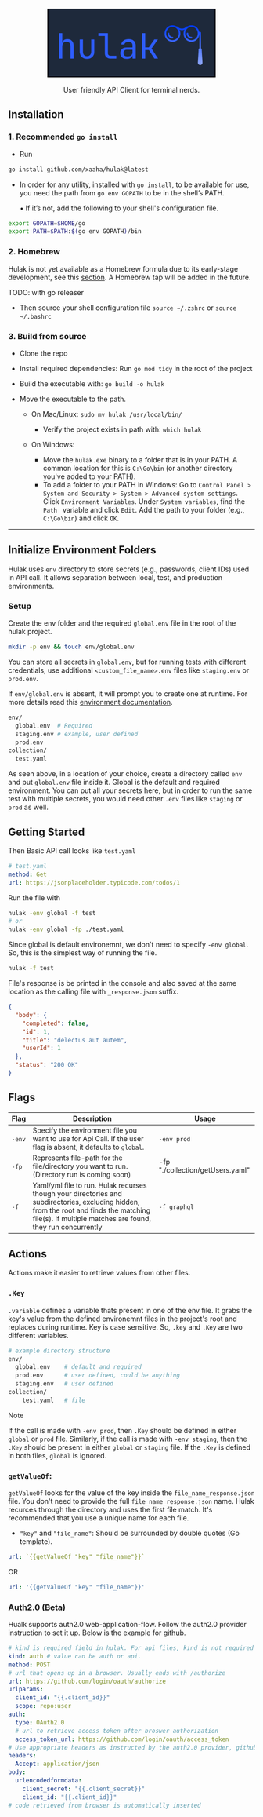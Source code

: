 <p align="center">
  <img alt="Hulak Logo" src="./assets/logo.svg" height="140" />
  <!-- <h2 align="center">Hulak</h2> -->
  <p align="center">User friendly API Client for terminal nerds.</p>
</p>

## Installation

### 1. Recommended `go install`

- Run

```bash
go install github.com/xaaha/hulak@latest
```

- In order for any utility, installed with `go install`, to be available for use, you need the path from `go env GOPATH` to be in the shell’s PATH.

  • If it’s not, add the following to your shell's configuration file.

```bash
export GOPATH=$HOME/go
export PATH=$PATH:$(go env GOPATH)/bin
```

### 2. Homebrew

Hulak is not yet available as a Homebrew formula due to its early-stage development, see this [section](https://docs.brew.sh/Acceptable-Formulae#niche-or-self-submitted-stuff). A Homebrew tap will be added in the future.

TODO: with go releaser

- Then source your shell configuration file `source ~/.zshrc` or `source ~/.bashrc`

### 3. Build from source

- Clone the repo
- Install required dependencies: Run `go mod tidy` in the root of the project
- Build the executable with: `go build -o hulak`
- Move the executable to the path.

  - On Mac/Linux: `sudo mv hulak /usr/local/bin/`
    - Verify the project exists in path with: `which hulak`
  - On Windows:

    - Move the `hulak.exe` binary to a folder that is in your PATH. A common location for this is `C:\Go\bin` (or another directory you've added to your PATH).
    - To add a folder to your PATH in Windows:
      Go to `Control Panel > System and Security > System > Advanced system settings`.
      Click `Environment Variables`.
      Under `System variables`, find the `Path ` variable and click `Edit`.
      Add the path to your folder (e.g., `C:\Go\bin`) and click `OK`.

---

## Initialize Environment Folders

Hulak uses `env` directory to store secrets (e.g., passwords, client IDs) used in API call. It allows separation between local, test, and production environments.

### Setup

Create the env folder and the required `global.env` file in the root of the hulak project.

```bash
mkdir -p env && touch env/global.env
```

You can store all secrets in `global.env`, but for running tests with different credentials, use additional `<custom_file_name>.env` files like `staging.env` or `prod.env`.

If `env/global.env` is absent, it will prompt you to create one at runtime. For more details read this [environment documentation](./docs/environment.md).

```bash
env/
  global.env  # Required
  staging.env # example, user defined
  prod.env
collection/
  test.yaml
```

As seen above, in a location of your choice, create a directory called `env` and put `global.env` file inside it. Global is the default and required environment. You can put all your secrets here, but in order to run the same test with multiple secrets, you would need other `.env` files like `staging` or `prod` as well.

## Getting Started

Then Basic API call looks like `test.yaml`

```yaml
# test.yaml
method: Get
url: https://jsonplaceholder.typicode.com/todos/1
```

Run the file with

```bash
hulak -env global -f test
# or
hulak -env global -fp ./test.yaml
```

Since global is default environemnt, we don't need to specify `-env global`. So, this is the simplest way of running the file.

```bash
hulak -f test
```

File's response is be printed in the console and also saved at the same location as the calling file with `_response.json` suffix.

```json
{
  "body": {
    "completed": false,
    "id": 1,
    "title": "delectus aut autem",
    "userId": 1
  },
  "status": "200 OK"
}
```

## Flags

| Flag   | Description                                                                                                                                                                                           | Usage                            |
| ------ | ----------------------------------------------------------------------------------------------------------------------------------------------------------------------------------------------------- | -------------------------------- |
| `-env` | Specify the environment file you want to use for Api Call. If the user flag is absent, it defaults to `global`.                                                                                       | `-env prod`                      |
| `-fp`  | Represents file-path for the file/directory you want to run. (Directory run is coming soon)                                                                                                           | -fp "./collection/getUsers.yaml" |
| `-f`   | Yaml/yml file to run. Hulak recurses though your directories and subdirectories, excluding hidden, from the root and finds the matching file(s). If multiple matches are found, they run concurrently | `-f graphql`                     |

## Actions

Actions make it easier to retrieve values from other files.

### `.Key`

`.variable` defines a variable thats present in one of the env file. It grabs the key's value from the defined environemnt files in the project's root and replaces during runtime. Key is case sensitive. So, `.key` and `.Key` are two different variables.

```bash
# example directory structure
env/
  global.env    # default and required
  prod.env      # user defined, could be anything
  staging.env   # user defined
collection/
    test.yaml   # file
```

> [!Note]
> If the call is made with `-env prod`, then `.Key` should be defined in either `global` or `prod` file. Similarly, if the call is made with `-env staging`, then the `.Key` should be present in either `global` or `staging` file. If the `.Key` is defined in both files, `global` is ignored.

### `getValueOf`:

`getValueOf` looks for the value of the key inside the `file_name_response.json` file.
You don't need to provide the full `file_name_response.json` name. Hulak recurces through the directory and uses the first file match.
It's recommended that you use a unique name for each file.

- `"key"` and `"file_name"`: Should be surrounded by double quotes (Go template).

```yml
url: `{{getValueOf "key" "file_name"}}`
```

OR

```yaml
url: '{{getValueOf "key" "file_name"}}'
```

### Auth2.0 (Beta)

Hualk supports auth2.0 web-application-flow. Follow the auth2.0 provider instruction to set it up. Below is the example for [github](https://docs.github.com/en/apps/oauth-apps/building-oauth-apps/authorizing-oauth-apps#web-application-flow).

```yaml
# kind is required field in hulak. For api files, kind is not required
kind: auth # value can be auth or api.
method: POST
# url that opens up in a browser. Usually ends with /authorize
url: https://github.com/login/oauth/authorize
urlparams:
  client_id: "{{.client_id}}"
  scope: repo:user
auth:
  type: OAuth2.0
  # url to retrieve access token after broswer authorization
  access_token_url: https://github.com/login/oauth/access_token
# Use appropriate headers as instructed by the auth2.0 provider, github in this case
headers:
  Accept: application/json
body:
  urlencodedformdata:
    client_secret: "{{.client_secret}}"
    client_id: "{{.client_id}}"
# code retrieved from browser is automatically inserted
```
